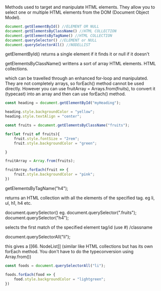 Methods used to target and manipulate HTML elements.
They allow you to select one or multiple HTML elements from the DOM (Document Object Model).

```js
document.getElementById() //ELEMENT OR NULL
document.getElementsByClassName() //HTML COLLECTION
document.getElementsByTagName() //HTML COLLECTION
document.querySelector() //ELEMENT or NULL
document.querySelectorAll() //NODELLIST
```

getElementById() returns a single element if it finds it or null if it doesn't

getElementsByClassName() writtens a sort of array HTML elements.
HTML collections.

which can be travelled through an enhanced for-loop and manipulated.
They are not completely arrays, so forEach() method cannot be used directly. However you can use fruitArray = Arrays.from(fruits), to convert it  (typecast) into an array and then can use forEach() method.

```javascript
const heading = document.getElementById("myHeading");

heading.style.backgroundColor = "yellow";
heading.style.textAlign = "center";

const fruits = document.getElementsByClassName("fruits");

for(let fruit of fruits){
    fruit.style.fontSize = "2rem";
    fruit.style.backgroundColor = "green";

}

fruitArray = Array.from(fruits);

fruitArray.forEach(fruit => {
    fruit.style.backgroundColor = "pink";
})
```

getElementsByTagName("h4");

returns an HTML collection with all the elements of the specified tag.
eg li, ul, h1, h4 etc.

document.querySelector()
eg.
document.querySelector(".fruits");
document.querySelector("h4");

selects the first match of the specified element tag/id (use #) /classname

document.querySelectorAll("li");

this gives a [[66. NodeList]] (similar like HTML collections but has its own forEach method. You don't have to do the typeconversion using Array.from())

```js
const foods = document.querySelectorAll("li");

foods.forEach(food => {
    food.style.backgroundColor = "lightgreen";
})
```